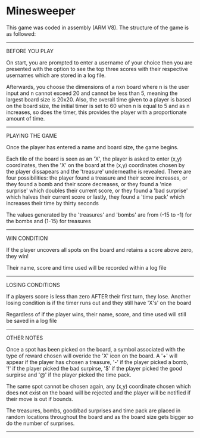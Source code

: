 # Minesweeper

This game was coded in assembly (ARM V8). The structure of the game is as followed:

---------------------------------------------------------------------------------------------------------------------------------------------------------------------------------

BEFORE YOU PLAY

On start, you are prompted to enter a username of your choice then you are presented with the option to see the top three scores with their respective usernames which are stored in a log file.

Afterwards, you choose the dimensions of a nxn board where n is the user input and n cannot exceed 20 and cannot be less than 5, meaning the largest board size is 20x20. Also, the overall time given to a player is based on the board size, the initial timer is set to 60 when n is equal to 5 and as n increases, so does the timer, this provides the player with a proportionate amount of time.

---------------------------------------------------------------------------------------------------------------------------------------------------------------------------------

PLAYING THE GAME

Once the player has entered a name and board size, the game begins.

Each tile of the board is seen as an 'X', the player is asked to enter (x,y) coordinates, then the 'X' on the board at the (x,y) coordinates chosen by the player dissapears and the 'treasure' underneathe is revealed. There are four possibilities: the player found a treasure and their score increases, or they found a bomb and their score decreases, or they found a 'nice surprise' which doubles their current score, or they found a 'bad surprise' which halves their current score or lastly, they found a 'time pack' which increases their time by thirty seconds

The values generated by the 'treasures' and 'bombs' are from (-15 to -1) for the bombs and (1-15) for treasures

--------------------------------------------------------------------------------------------------------------------------------------------------------------------------------

WIN CONDITION

If the player uncovers all spots on the board and retains a score above zero, they win!

Their name, score and time used will be recorded within a log file

--------------------------------------------------------------------------------------------------------------------------------------------------------------------------------

LOSING CONDITIONS

If a players score is less than zero AFTER their first turn, they lose. Another losing condition is if the timer runs out and they still have 'X's' on the board

Regardless of if the player wins, their name, score, and time used will still be saved in a log file

--------------------------------------------------------------------------------------------------------------------------------------------------------------------------------

OTHER NOTES

Once a spot has been picked on the board, a symbol associated with the type of reward chosen will overide the 'X' icon on the board. A '+' will appear if the player has chosen a treasure, '-' if the player picked a bomb, '!' if the player picked the bad surpirse, '$' if the player picked the good surpirse and '@' if the player picked the time pack.

The same spot cannot be chosen again, any (x,y) coordinate chosen which does not exist on the board will be rejected and the player will be notified if their move is out if bounds.

The treasures, bombs, good/bad surprises and time pack are placed in random locations throughout the board and as the board size gets bigger so do the number of surprises.

--------------------------------------------------------------------------------------------------------------------------------------------------------------------------------
